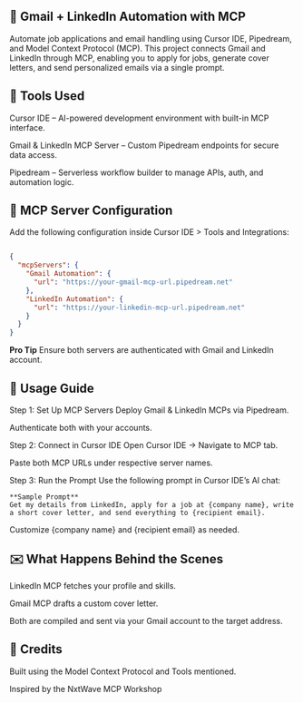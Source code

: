 ## 📧 Gmail + LinkedIn Automation with MCP
Automate job applications and email handling using Cursor IDE, Pipedream, and Model Context Protocol (MCP). This project connects Gmail and LinkedIn through MCP, enabling you to apply for jobs, generate cover letters, and send personalized emails via a single prompt.


## 🧰 Tools Used
Cursor IDE – AI-powered development environment with built-in MCP interface.

Gmail & LinkedIn MCP Server – Custom Pipedream endpoints for secure data access.

Pipedream – Serverless workflow builder to manage APIs, auth, and automation logic.


## 🔧 MCP Server Configuration
Add the following configuration inside Cursor IDE > Tools and Integrations:

```json

{
  "mcpServers": {
    "Gmail Automation": {
      "url": "https://your-gmail-mcp-url.pipedream.net"
    },
    "LinkedIn Automation": {
      "url": "https://your-linkedin-mcp-url.pipedream.net"
    }
  }
}

```

 **Pro Tip** Ensure both servers are authenticated with Gmail and LinkedIn account.


## 🚀 Usage Guide
Step 1: Set Up MCP Servers
Deploy Gmail & LinkedIn MCPs via Pipedream.

Authenticate both with your accounts.

Step 2: Connect in Cursor IDE
Open Cursor IDE → Navigate to MCP tab.

Paste both MCP URLs under respective server names.

Step 3: Run the Prompt
Use the following prompt in Cursor IDE’s AI chat:

```
**Sample Prompt**
Get my details from LinkedIn, apply for a job at {company name}, write a short cover letter, and send everything to {recipient email}.
```
Customize {company name} and {recipient email} as needed.


## ✉️ What Happens Behind the Scenes
LinkedIn MCP fetches your profile and skills.

Gmail MCP drafts a custom cover letter.

Both are compiled and sent via your Gmail account to the target address.


## 🙌 Credits

Built using the Model Context Protocol and Tools mentioned.

Inspired by the NxtWave MCP Workshop


 
